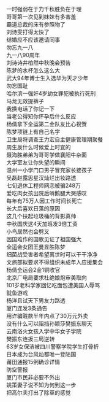 一时强弱在于力千秋胜负在于理  
哥哥第一次见到妹妹有多害羞  
霸道总裁的床有参照物了  
刘诗雯打得太快了  
结婚应不应该邀请同事  
勿忘九一八  
九一八90周年  
刘诗诗井柏然中秋晚会预告  
陈梦的水杯怎么这么大  
武大94年博士生入选华为天才少年  
勿忘国耻  
哈尔滨一强奸4岁幼女罪犯被执行死刑  
马龙无效提裤子  
我换电话了你记一下  
当老公得知你怀孕后什么反应  
杨倩拿下全运第二金队友比心祝贺  
陈梦项链上有自己名字  
卫生局将调查王力宏自主健康管理期聚餐  
周生辰什么时候爱上时宜的  
聂海胜弟弟为哥哥学做襄阳牛杂面  
大学室友让你失望的瞬间  
温州一小学门口男子冒充家长接孩子  
吴磊赵露思星汉灿烂出妆路透  
七旬退休工程师网恋被骗248万  
爱吃肉女孩出院后啃鹅腿大哭感叹  
每年有75万人因工作时间长死亡  
长大后喜欢日落的原因  
这几个扶起垃圾桶的背影真帅  
中秋国庆这4天加班发3倍工资  
小鸟居然也会劈叉  
因国难作的国歌见证了祖国强大  
全运会女团王曼昱胜陈梦  
细菌战受害者希望离世时可以干干净净  
文旅部拟要求不得组织未成年人应援集会  
杨倩全运会2金1铜收官  
北京广电局要求杜绝娘炮审美取向  
101岁老科学家回忆吃面包遭美国人辱骂  
鱿鱼游戏  
杨洋且试天下男友力路透  
厦门连发3条通告  
用诈骗赃款半年内点了30万元外卖  
没有什么可以阻挡孙颖莎樊振东聊天  
云南浴火女孩入学中华女子学院  
樊振东连扳三局逆转  
63岁女保洁被四川警察学院学生打骨折  
日本成为台风灿都唯一登陆国  
莆田通报15例确诊详情  
防空警报  
厦门市民非必要不外出  
姚策妻子说不知为何到这一步  
把高尔夫打出了除草的感觉  
